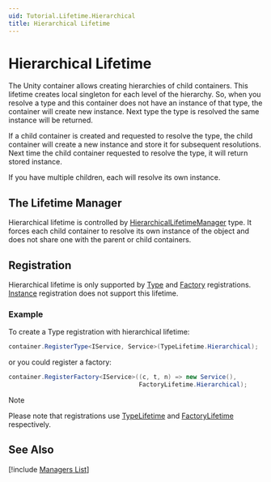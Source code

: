 ```yaml
---
uid: Tutorial.Lifetime.Hierarchical
title: Hierarchical Lifetime
---
```


# Hierarchical Lifetime

The Unity container allows creating hierarchies of child containers. This lifetime creates local singleton for each level of the hierarchy. So, when you resolve a type and this container does not have an instance of that type, the container will create new instance. Next type the type is resolved the same instance will be returned.

If a child container is created and requested to resolve the type, the child container will create a new instance and store it for subsequent resolutions. Next time the child container requested to resolve the type, it will return stored instance.

If you have multiple children, each will resolve its own instance.

## The Lifetime Manager

Hierarchical lifetime is controlled by [HierarchicalLifetimeManager](xref:Unity.Lifetime.HierarchicalLifetimeManager) type. It forces each child container to resolve its own instance of the object and does not share one with the parent or child containers.

## Registration

Hierarchical lifetime is only supported by [Type](xref:Tutorial.Registration.Type) and [Factory](xref:Tutorial.Registration.Factory) registrations. [Instance](xref:Tutorial.Registration.Instance) registration does not support this lifetime.

### Example

To create a Type registration with hierarchical lifetime:

```C#
container.RegisterType<IService, Service>(TypeLifetime.Hierarchical);
```

or you could register a factory:

```C#
container.RegisterFactory<IService>((c, t, n) => new Service(),
                                    FactoryLifetime.Hierarchical);
```

> [!NOTE]
> Please note that registrations use [TypeLifetime](xref:Unity.TypeLifetime#Unity_TypeLifetime_Hierarchical) and [FactoryLifetime](xref:Unity.FactoryLifetime#Unity_FactoryLifetime_Hierarchical) respectively.

## See Also

[!include [Managers List](managers.md)]
